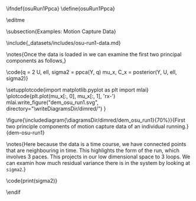 \ifndef{osuRun1Ppca}
\define{osuRun1Ppca}

\editme

\subsection{Examples: Motion Capture Data}

\include{_datasets/includes/osu-run1-data.md}

\notes{Once the data is loaded in we can examine the first two principal components as follows,}

\code{q = 2
U, ell, sigma2 = ppca(Y, q)
mu_x, C_x = posterior(Y, U, ell, sigma2)}

\setupplotcode{import matplotlib.pyplot as plt
import mlai}
\plotcode{plt.plot(mu_x[:, 0], mu_x[:, 1], 'rx-')
mlai.write_figure("dem_osu_run1.svg", directory="\writeDiagramsDir/dimred/")
}

\figure{\includediagram{\diagramsDir/dimred/dem_osu_run1}{70%}}{First two principle components of motion capture data of an individual running.}{dem-osu-run1}

\notes{Here because the data is a time course, we have connected points that are
neighbouring in time. This highlights the form of the run, which involves 3
paces. This projects in our low dimensional space to 3 loops. We can examin how
much residual variance there is in the system by looking at `sigma2`.}

\code{print(sigma2)}

\endif
